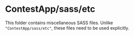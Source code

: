 # ContestApp/sass/etc

This folder contains miscellaneous SASS files. Unlike `"ContestApp/sass/etc"`, these files
need to be used explicitly.
